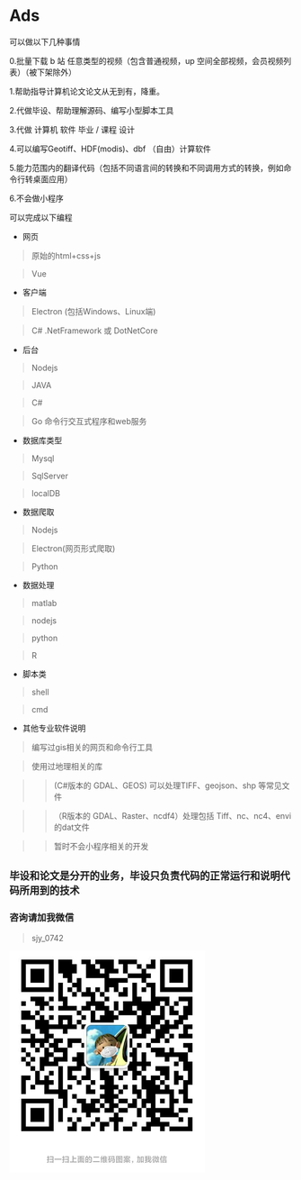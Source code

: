 # Ads

可以做以下几种事情

0.批量下载 b 站 任意类型的视频（包含普通视频，up 空间全部视频，会员视频列表）（被下架除外）

1.帮助指导计算机论文论文从无到有，降重。

2.代做毕设、帮助理解源码、编写小型脚本工具

3.代做 计算机 软件 毕业 / 课程 设计

4.可以编写Geotiff、HDF(modis)、dbf （自由）计算软件

5.能力范围内的翻译代码（包括不同语言间的转换和不同调用方式的转换，例如命令行转桌面应用）

6.不会做小程序

可以完成以下编程

- 网页
> 原始的html+css+js

> Vue


- 客户端
> Electron (包括Windows、Linux端)

> C# .NetFramework 或 DotNetCore


- 后台
> Nodejs

> JAVA

> C#

> Go 命令行交互式程序和web服务

- 数据库类型
> Mysql

> SqlServer

> localDB

- 数据爬取
> Nodejs

> Electron(网页形式爬取)

> Python

- 数据处理
> matlab

> nodejs

> python

> R

- 脚本类
> shell

> cmd

- 其他专业软件说明
> 编写过gis相关的网页和命令行工具

> 使用过地理相关的库

>> (C#版本的 GDAL、GEOS) 可以处理TIFF、geojson、shp 等常见文件

>>（R版本的 GDAL、Raster、ncdf4）处理包括 Tiff、nc、nc4、envi的dat文件

>> 暂时不会小程序相关的开发

## ```毕设和论文是分开的业务，毕设只负责代码的正常运行和说明代码所用到的技术```

### 咨询请加我微信

> sjy_0742

![](./weixin.png)
